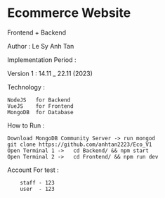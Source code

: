 # Ecommerce Website
Frontend + Backend

Author : Le Sy Anh Tan

Implementation Period : 

Version 1 : 14.11 _ 22.11 (2023)

Technology :

  	NodeJS   for Backend
  	VueJS    for Frontend
 	MongoDB  for Database  

How to Run : 

	Download MongoDB Community Server -> run mongod
 	git clone https://github.com/anhtan2223/Eco_V1
  	Open Terminal 1 ->	 cd Backend/ && npm start
  	Open Terminal 2 ->	 cd Frontend/ && npm run dev
   	
Account For test :

		staff - 123
		user  - 123
	

